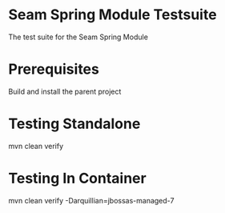 Seam Spring Module Testsuite
============================

The test suite for the Seam Spring Module

Prerequisites
=============

Build and install the parent project

Testing Standalone
==================

  mvn clean verify

Testing In Container
====================

  mvn clean verify -Darquillian=jbossas-managed-7
